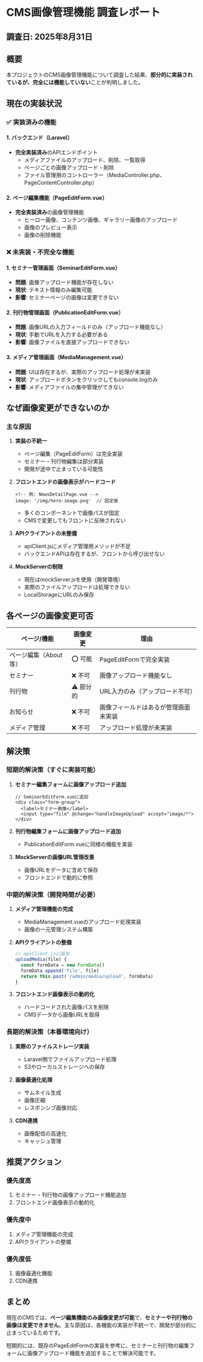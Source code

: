 # CMS画像管理機能 調査レポート

## 調査日: 2025年8月31日

## 概要
本プロジェクトのCMS画像管理機能について調査した結果、**部分的に実装されているが、完全には機能していない**ことが判明しました。

## 現在の実装状況

### ✅ 実装済みの機能

#### 1. バックエンド（Laravel）
- **完全実装済み**のAPIエンドポイント
  - メディアファイルのアップロード、削除、一覧取得
  - ページごとの画像アップロード・削除
  - ファイル管理用のコントローラー（MediaController.php、PageContentController.php）

#### 2. ページ編集機能（PageEditForm.vue）
- **完全実装済み**の画像管理機能
  - ヒーロー画像、コンテンツ画像、ギャラリー画像のアップロード
  - 画像のプレビュー表示
  - 画像の削除機能

### ❌ 未実装・不完全な機能

#### 1. セミナー管理画面（SeminarEditForm.vue）
- **問題**: 画像アップロード機能が存在しない
- **現状**: テキスト情報のみ編集可能
- **影響**: セミナーページの画像は変更できない

#### 2. 刊行物管理画面（PublicationEditForm.vue）
- **問題**: 画像URLの入力フィールドのみ（アップロード機能なし）
- **現状**: 手動でURLを入力する必要がある
- **影響**: 画像ファイルを直接アップロードできない

#### 3. メディア管理画面（MediaManagement.vue）
- **問題**: UIは存在するが、実際のアップロード処理が未実装
- **現状**: アップロードボタンをクリックしてもconsole.logのみ
- **影響**: メディアファイルの集中管理ができない

## なぜ画像変更ができないのか

### 主な原因

1. **実装の不統一**
   - ページ編集（PageEditForm）は完全実装
   - セミナー・刊行物編集は部分実装
   - 開発が途中で止まっている可能性

2. **フロントエンドの画像表示がハードコード**
   ```vue
   <!-- 例: NewsDetailPage.vue -->
   image: '/img/hero-image.png'  // 固定値
   ```
   - 多くのコンポーネントで画像パスが固定
   - CMSで変更してもフロントに反映されない

3. **APIクライアントの未整備**
   - apiClient.jsにメディア管理用メソッドが不足
   - バックエンドAPIは存在するが、フロントから呼び出せない

4. **MockServerの制限**
   - 現在はmockServer.jsを使用（開発環境）
   - 実際のファイルアップロードは処理できない
   - LocalStorageにURLのみ保存

## 各ページの画像変更可否

| ページ/機能 | 画像変更 | 理由 |
|------------|---------|------|
| ページ編集（About等） | ⭕ 可能 | PageEditFormで完全実装 |
| セミナー | ❌ 不可 | 画像アップロード機能なし |
| 刊行物 | ⚠️ 部分的 | URL入力のみ（アップロード不可） |
| お知らせ | ❌ 不可 | 画像フィールドはあるが管理画面未実装 |
| メディア管理 | ❌ 不可 | アップロード処理が未実装 |

## 解決策

### 短期的解決策（すぐに実装可能）

1. **セミナー編集フォームに画像アップロード追加**
   ```vue
   // SeminarEditForm.vueに追加
   <div class="form-group">
     <label>セミナー画像</label>
     <input type="file" @change="handleImageUpload" accept="image/*">
   </div>
   ```

2. **刊行物編集フォームに画像アップロード追加**
   - PublicationEditForm.vueに同様の機能を実装

3. **MockServerの画像URL管理改善**
   - 画像URLをデータに含めて保存
   - フロントエンドで動的に参照

### 中期的解決策（開発時間が必要）

1. **メディア管理機能の完成**
   - MediaManagement.vueのアップロード処理実装
   - 画像の一元管理システム構築

2. **APIクライアントの整備**
   ```javascript
   // apiClient.jsに追加
   uploadMedia(file) {
     const formData = new FormData()
     formData.append('file', file)
     return this.post('/admin/media/upload', formData)
   }
   ```

3. **フロントエンド画像表示の動的化**
   - ハードコードされた画像パスを削除
   - CMSデータから画像URLを取得

### 長期的解決策（本番環境向け）

1. **実際のファイルストレージ実装**
   - Laravel側でファイルアップロード処理
   - S3やローカルストレージへの保存

2. **画像最適化処理**
   - サムネイル生成
   - 画像圧縮
   - レスポンシブ画像対応

3. **CDN連携**
   - 画像配信の高速化
   - キャッシュ管理

## 推奨アクション

### 優先度高
1. セミナー・刊行物の画像アップロード機能追加
2. フロントエンド画像表示の動的化

### 優先度中
1. メディア管理機能の完成
2. APIクライアントの整備

### 優先度低
1. 画像最適化機能
2. CDN連携

## まとめ

現在のCMSでは、**ページ編集機能のみ画像変更が可能**で、**セミナーや刊行物の画像は変更できません**。主な原因は、各機能の実装が不統一で、開発が部分的に止まっているためです。

短期的には、既存のPageEditFormの実装を参考に、セミナーと刊行物の編集フォームに画像アップロード機能を追加することで解決可能です。